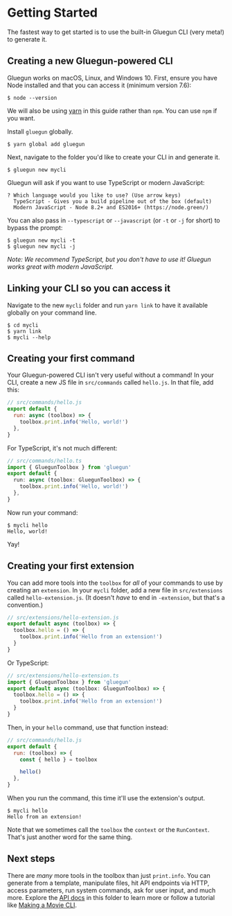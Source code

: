 # Getting Started

The fastest way to get started is to use the built-in Gluegun CLI (very meta!) to generate it.

## Creating a new Gluegun-powered CLI

Gluegun works on macOS, Linux, and Windows 10. First, ensure you have Node installed and that you can access it (minimum version 7.6):

```
$ node --version
```

We will also be using [yarn](https://yarnpkg.com/) in this guide rather than `npm`. You can use `npm` if you want.

Install `gluegun` globally.

```
$ yarn global add gluegun
```

Next, navigate to the folder you'd like to create your CLI in and generate it.

```
$ gluegun new mycli
```

Gluegun will ask if you want to use TypeScript or modern JavaScript:

```
? Which language would you like to use? (Use arrow keys)
  TypeScript - Gives you a build pipeline out of the box (default)
  Modern JavaScript - Node 8.2+ and ES2016+ (https://node.green/)
```

You can also pass in `--typescript` or `--javascript` (or `-t` or `-j` for short) to bypass the prompt:

```
$ gluegun new mycli -t
$ gluegun new mycli -j
```

_Note: We recommend TypeScript, but you don't have to use it! Gluegun works great with modern JavaScript._

## Linking your CLI so you can access it

Navigate to the new `mycli` folder and run `yarn link` to have it available globally on your command line.

```
$ cd mycli
$ yarn link
$ mycli --help
```

## Creating your first command

Your Gluegun-powered CLI isn't very useful without a command! In your CLI, create a new JS file in `src/commands` called `hello.js`. In that file, add this:

```js
// src/commands/hello.js
export default {
  run: async (toolbox) => {
    toolbox.print.info('Hello, world!')
  },
}
```

For TypeScript, it's not much different:

```typescript
// src/commands/hello.ts
import { GluegunToolbox } from 'gluegun'
export default {
  run: async (toolbox: GluegunToolbox) => {
    toolbox.print.info('Hello, world!')
  },
}
```

Now run your command:

```
$ mycli hello
Hello, world!
```

Yay!

## Creating your first extension

You can add more tools into the `toolbox` for _all_ of your commands to use by creating an `extension`. In your `mycli` folder, add a new file in `src/extensions` called `hello-extension.js`. (It doesn't _have_ to end in `-extension`, but that's a convention.)

```js
// src/extensions/hello-extension.js
export default async (toolbox) => {
  toolbox.hello = () => {
    toolbox.print.info('Hello from an extension!')
  }
}
```

Or TypeScript:

```typescript
// src/extensions/hello-extension.ts
import { GluegunToolbox } from 'gluegun'
export default async (toolbox: GluegunToolbox) => {
  toolbox.hello = () => {
    toolbox.print.info('Hello from an extension!')
  }
}
```

Then, in your `hello` command, use that function instead:

```js
// src/commands/hello.js
export default {
  run: (toolbox) => {
    const { hello } = toolbox

    hello()
  },
}
```

When you run the command, this time it'll use the extension's output.

```
$ mycli hello
Hello from an extension!
```

Note that we sometimes call the `toolbox` the `context` or the `RunContext`. That's just another word for the same thing.

## Next steps

There are _many_ more tools in the toolbox than just `print.info`. You can generate from a template, manipulate files, hit API endpoints via HTTP, access parameters, run system commands, ask for user input, and much more. Explore the [API docs](./toolbox-api.md) in this folder to learn more or follow a tutorial like [Making a Movie CLI](./tutorial-making-a-movie-cli.md).
